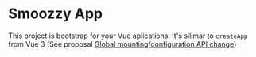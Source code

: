 # Smoozzy App

This project is bootstrap for your Vue aplications. It's silimar to `createApp` from Vue 3 (See proposal [Global mounting/configuration API change](https://github.com/vuejs/rfcs/pull/29))
